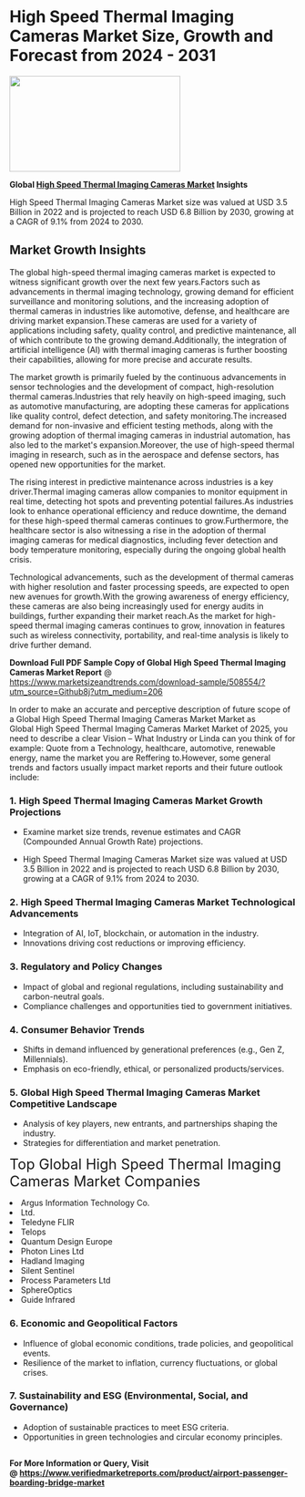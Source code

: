 <H1>High Speed Thermal Imaging Cameras Market Size, Growth and Forecast from 2024 - 2031</H1><img class="aligncenter size-medium wp-image-584254" src="https://thirdeyenews.in/wp-content/uploads/2024/09/Global-Market-Research-300x168.jpeg" alt="" width="300" height="168" /><p><strong>Global&nbsp;<a href="https://www.marketsizeandtrends.com/download-sample/508554/?utm_source=Github8j?utm_medium=206">High Speed Thermal Imaging Cameras Market</a> Insights</strong></p><p>High Speed Thermal Imaging Cameras Market size was valued at USD 3.5 Billion in 2022 and is projected to reach USD 6.8 Billion by 2030, growing at a CAGR of 9.1% from 2024 to 2030.</p><p><h2>Market Growth Insights</h2> <p>The global high-speed thermal imaging cameras market is expected to witness significant growth over the next few years.Factors such as advancements in thermal imaging technology, growing demand for efficient surveillance and monitoring solutions, and the increasing adoption of thermal cameras in industries like automotive, defense, and healthcare are driving market expansion.These cameras are used for a variety of applications including safety, quality control, and predictive maintenance, all of which contribute to the growing demand.Additionally, the integration of artificial intelligence (AI) with thermal imaging cameras is further boosting their capabilities, allowing for more precise and accurate results.</p> <p>The market growth is primarily fueled by the continuous advancements in sensor technologies and the development of compact, high-resolution thermal cameras.Industries that rely heavily on high-speed imaging, such as automotive manufacturing, are adopting these cameras for applications like quality control, defect detection, and safety monitoring.The increased demand for non-invasive and efficient testing methods, along with the growing adoption of thermal imaging cameras in industrial automation, has also led to the market's expansion.Moreover, the use of high-speed thermal imaging in research, such as in the aerospace and defense sectors, has opened new opportunities for the market.</p> <p>The rising interest in predictive maintenance across industries is a key driver.Thermal imaging cameras allow companies to monitor equipment in real time, detecting hot spots and preventing potential failures.As industries look to enhance operational efficiency and reduce downtime, the demand for these high-speed thermal cameras continues to grow.Furthermore, the healthcare sector is also witnessing a rise in the adoption of thermal imaging cameras for medical diagnostics, including fever detection and body temperature monitoring, especially during the ongoing global health crisis.</p> <p>Technological advancements, such as the development of thermal cameras with higher resolution and faster processing speeds, are expected to open new avenues for growth.With the growing awareness of energy efficiency, these cameras are also being increasingly used for energy audits in buildings, further expanding their market reach.As the market for high-speed thermal imaging cameras continues to grow, innovation in features such as wireless connectivity, portability, and real-time analysis is likely to drive further demand.</p> <p><span class=""><strong>Download Full PDF Sample Copy of Global High Speed Thermal Imaging Cameras Market Report</strong> @ <a href="https://www.marketsizeandtrends.com/download-sample/508554/?utm_source=Github8j?utm_medium=206" target="_blank">https://www.marketsizeandtrends.com/download-sample/508554/?utm_source=Github8j?utm_medium=206</a></span></p><p>In order to make an accurate and perceptive description of future scope of a Global&nbsp;High Speed Thermal Imaging Cameras Market Market as Global&nbsp;High Speed Thermal Imaging Cameras Market Market of 2025, you need to describe a clear Vision &ndash; What Industry or Linda can you think of for example: Quote from a Technology, healthcare, automotive, renewable energy, name the market you are Reffering to.However, some general trends and factors usually impact market reports and their future outlook include:</p><h3>1.&nbsp;<strong>High Speed Thermal Imaging Cameras Market Growth Projections</strong></h3><ul><li>Examine market size trends, revenue estimates and CAGR (Compounded Annual Growth Rate) projections.</li><li><p>High Speed Thermal Imaging Cameras Market size was valued at USD 3.5 Billion in 2022 and is projected to reach USD 6.8 Billion by 2030, growing at a CAGR of 9.1% from 2024 to 2030.</p></li></ul><h3>2.&nbsp;<strong>High Speed Thermal Imaging Cameras Market Technological Advancements</strong></h3><ul><li>Integration of AI, IoT, blockchain, or automation in the industry.</li><li>Innovations driving cost reductions or improving efficiency.</li></ul><h3>3.&nbsp;<strong>Regulatory and Policy Changes</strong></h3><ul><li>Impact of global and regional regulations, including sustainability and carbon-neutral goals.</li><li>Compliance challenges and opportunities tied to government initiatives.</li></ul><h3>4.&nbsp;<strong>Consumer Behavior Trends</strong></h3><ul><li>Shifts in demand influenced by generational preferences (e.g., Gen Z, Millennials).</li><li>Emphasis on eco-friendly, ethical, or personalized products/services.</li></ul><h3>5.&nbsp;<strong>Global High Speed Thermal Imaging Cameras Market Competitive Landscape</strong></h3><ul><li>Analysis of key players, new entrants, and partnerships shaping the industry.</li><li>Strategies for differentiation and market penetration.</li></ul><p data-pm-slice="1 1 []"><span style="color: inherit; font-family: inherit; font-size: 25px;">Top Global High Speed Thermal Imaging Cameras Market Companies</span></p><div class="" data-test-id=""><p><li>Argus Information Technology Co.</li><li> Ltd.</li><li> Teledyne FLIR</li><li> Telops</li><li> Quantum Design Europe</li><li> Photon Lines Ltd</li><li> Hadland Imaging</li><li> Silent Sentinel</li><li> Process Parameters Ltd</li><li> SphereOptics</li><li> Guide Infrared</li></p></div><h3>6.&nbsp;<strong>Economic and Geopolitical Factors</strong></h3><ul><li>Influence of global economic conditions, trade policies, and geopolitical events.</li><li>Resilience of the market to inflation, currency fluctuations, or global crises.</li></ul><h3>7.&nbsp;<strong>Sustainability and ESG (Environmental, Social, and Governance)</strong></h3><ul><li>Adoption of sustainable practices to meet ESG criteria.</li><li>Opportunities in green technologies and circular economy principles.</li></ul><h2><strong style="font-size: 14px;">For More Information or Query, Visit @&nbsp;</strong><a style="background-color: #ffffff; font-size: 14px;" href="https://www.marketsizeandtrends.com/report/high-speed-thermal-imaging-cameras-market/" target="_blank">https://www.verifiedmarketreports.com/product/airport-passenger-boarding-bridge-market</a></h2>